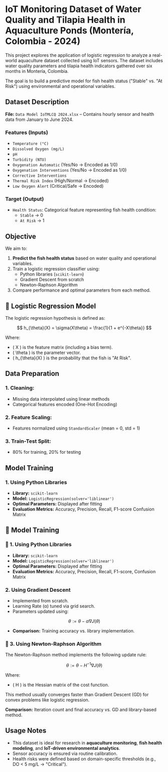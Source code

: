 # IoT Monitoring Dataset of Water Quality and Tilapia Health in Aquaculture Ponds (Montería, Colombia - 2024)

This project explores the application of logistic regression to analyze a real-world aquaculture dataset collected using IoT sensors. The dataset includes water quality parameters and tilapia health indicators gathered over six months in Montería, Colombia.

The goal is to build a predictive model for fish health status ("Stable" vs. "At Risk") using environmental and operational variables.

## Dataset Description

**File:** `Data Model IoTMLCQ 2024.xlsx` – Contains hourly sensor and health data from January to June 2024.

### Features (Inputs)
- `Temperature (°C)`
- `Dissolved Oxygen (mg/L)`
- `pH`
- `Turbidity (NTU)`
- `Oxygenation Automatic` (Yes/No → Encoded as 1/0)
- `Oxygenation Interventions` (Yes/No → Encoded as 1/0)
- `Corrective Interventions`
- `Thermal Risk Index` (High/Normal → Encoded)
- `Low Oxygen Alert` (Critical/Safe → Encoded)

### Target (Output)
- `Health Status`: Categorical feature representing fish health condition:
  - `Stable` → 0
  - `At Risk` → 1

## Objective

We aim to:

1. **Predict the fish health status** based on water quality and operational variables.
2. Train a logistic regression classifier using:
   - Python libraries (`scikit-learn`)
   - Gradient Descent from scratch
   - Newton-Raphson Algorithm
3. Compare performance and optimal parameters from each method.

## 📐 Logistic Regression Model

The logistic regression hypothesis is defined as:

$$
h_{\theta}(X) = \sigma(X\theta) = \frac{1}{1 + e^{-X\theta}}
$$

Where:
- \( X \) is the feature matrix (including a bias term).
- \( \theta \) is the parameter vector.
- \( h_{\theta}(X) \) is the probability that the fish is "At Risk".

## Data Preparation

### 1. Cleaning:
- Missing data interpolated using linear methods
- Categorical features encoded (One-Hot Encoding)

### 2. Feature Scaling:
- Features normalized using `StandardScaler` (mean = 0, std = 1)

### 3. Train-Test Split:
- 80% for training, 20% for testing

## Model Training

### 1. Using Python Libraries

- **Library:** `scikit-learn`
- **Model:** `LogisticRegression(solver='liblinear')`
- **Optimal Parameters:** Displayed after fitting
- **Evaluation Metrics:** Accuracy, Precision, Recall, F1-score Confusion Matrix

## 🧪 Model Training

### 🔹 1. Using Python Libraries
- **Library:** `scikit-learn`
- **Model:** `LogisticRegression(solver='liblinear')`
- **Optimal Parameters:** Displayed after fitting
- **Evaluation Metrics:** Accuracy, Precision, Recall, F1-score, Confusion Matrix

### 2. Using Gradient Descent
- Implemented from scratch.
- Learning Rate (α) tuned via grid search.
- Parameters updated using:

$$
\theta := \theta - \alpha \nabla J(\theta)
$$

- **Comparison:** Training accuracy vs. library implementation.

### 🔹 3. Using Newton-Raphson Algorithm

The Newton-Raphson method implements the following update rule:

$$
\theta := \theta - H^{-1} \nabla J(\theta)
$$

Where:
- \( H \) is the Hessian matrix of the cost function.

This method usually converges faster than Gradient Descent (GD) for convex problems like logistic regression.

**Comparison:** Iteration count and final accuracy vs. GD and library-based method.

## Usage Notes

- This dataset is ideal for research in **aquaculture monitoring**, **fish health modeling**, and **IoT-driven environmental analytics**.
- Sensor accuracy is ensured via routine calibration.
- Health risks were defined based on domain-specific thresholds (e.g., DO < 5 mg/L → "Critical").
